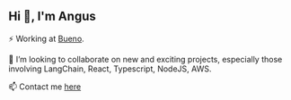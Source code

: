 ## Hi 👋, I'm Angus

⚡ Working at [Bueno](https://bueno.art/).

👯 I’m looking to collaborate on new and exciting projects, especially those involving LangChain, React, Typescript, NodeJS, AWS.

📫 Contact me [here](https://angusbezzina.com)
